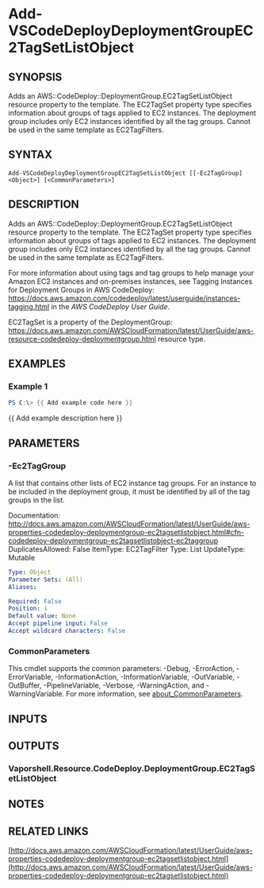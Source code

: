 # Add-VSCodeDeployDeploymentGroupEC2TagSetListObject

## SYNOPSIS
Adds an AWS::CodeDeploy::DeploymentGroup.EC2TagSetListObject resource property to the template.
The EC2TagSet property type specifies information about groups of tags applied to EC2 instances.
The deployment group includes only EC2 instances identified by all the tag groups.
Cannot be used in the same template as EC2TagFilters.

## SYNTAX

```
Add-VSCodeDeployDeploymentGroupEC2TagSetListObject [[-Ec2TagGroup] <Object>] [<CommonParameters>]
```

## DESCRIPTION
Adds an AWS::CodeDeploy::DeploymentGroup.EC2TagSetListObject resource property to the template.
The EC2TagSet property type specifies information about groups of tags applied to EC2 instances.
The deployment group includes only EC2 instances identified by all the tag groups.
Cannot be used in the same template as EC2TagFilters.

For more information about using tags and tag groups to help manage your Amazon EC2 instances and on-premises instances, see Tagging Instances for Deployment Groups in AWS CodeDeploy: https://docs.aws.amazon.com/codedeploy/latest/userguide/instances-tagging.html in the *AWS CodeDeploy User Guide*.

EC2TagSet is a property of the DeploymentGroup: https://docs.aws.amazon.com/AWSCloudFormation/latest/UserGuide/aws-resource-codedeploy-deploymentgroup.html resource type.

## EXAMPLES

### Example 1
```powershell
PS C:\> {{ Add example code here }}
```

{{ Add example description here }}

## PARAMETERS

### -Ec2TagGroup
A list that contains other lists of EC2 instance tag groups.
For an instance to be included in the deployment group, it must be identified by all of the tag groups in the list.

Documentation: http://docs.aws.amazon.com/AWSCloudFormation/latest/UserGuide/aws-properties-codedeploy-deploymentgroup-ec2tagsetlistobject.html#cfn-codedeploy-deploymentgroup-ec2tagsetlistobject-ec2taggroup
DuplicatesAllowed: False
ItemType: EC2TagFilter
Type: List
UpdateType: Mutable

```yaml
Type: Object
Parameter Sets: (All)
Aliases:

Required: False
Position: 1
Default value: None
Accept pipeline input: False
Accept wildcard characters: False
```

### CommonParameters
This cmdlet supports the common parameters: -Debug, -ErrorAction, -ErrorVariable, -InformationAction, -InformationVariable, -OutVariable, -OutBuffer, -PipelineVariable, -Verbose, -WarningAction, and -WarningVariable. For more information, see [about_CommonParameters](http://go.microsoft.com/fwlink/?LinkID=113216).

## INPUTS

## OUTPUTS

### Vaporshell.Resource.CodeDeploy.DeploymentGroup.EC2TagSetListObject
## NOTES

## RELATED LINKS

[http://docs.aws.amazon.com/AWSCloudFormation/latest/UserGuide/aws-properties-codedeploy-deploymentgroup-ec2tagsetlistobject.html](http://docs.aws.amazon.com/AWSCloudFormation/latest/UserGuide/aws-properties-codedeploy-deploymentgroup-ec2tagsetlistobject.html)

